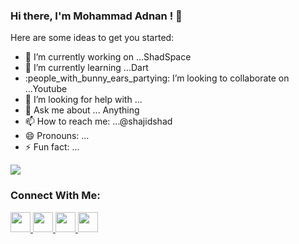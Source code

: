 ### Hi there, I'm Mohammad Adnan ! :wave:

Here are some ideas to get you started:

- :telescope: I’m currently working on ...ShadSpace
- :seedling: I’m currently learning ...Dart
- :people_with_bunny_ears_partying: I’m looking to collaborate on ...Youtube
- :thinking: I’m looking for help with ...
- :speech_balloon: Ask me about ... Anything
- :mailbox: How to reach me: ...@shajidshad
- :smile: Pronouns: ...
- :zap: Fun fact: ...


 <img src="https://github-readme-stats.vercel.app/api?username=whoadnan&&show_icons=true&title_color=ffffff&icon_color=bb2acf&text_color=daf7dc&bg_color=151515">
 
### Connect With Me:

 <a href="https://www.shadspace.com/">
  <img height="32" width="32" src="https://cdn.jsdelivr.net/npm/simple-icons@v3/icons/googleearth.svg" />
</a>

<a href="https://www.instagram.com/whoadnan/">
  <img height="32" width="32" src="https://cdn.jsdelivr.net/npm/simple-icons@v3/icons/instagram.svg" />
</a>

<a href="https://www.linkedin.com/in/mohammad-adnan-2124t/">
<img height="32" width="32" src="https://cdn.jsdelivr.net/npm/simple-icons@v3/icons/linkedin.svg" />
</a>

<a href="https://twitter.com/wh0adnan/">
<img height="32" width="32" src="https://cdn.jsdelivr.net/npm/simple-icons@v3/icons/twitter.svg" />
</a>

